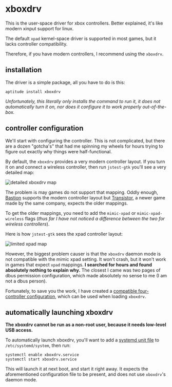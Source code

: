 
# xboxdrv

This is the user-space driver for xbox controllers.  Better explained, it's like modern xinput support for linux.

The default `xpad` kernel-space driver is supported in most games, but it lacks controller compatibility.

Therefore, if you have modern controllers, I recommend using the `xboxdrv`.


## installation

The driver is a simple package, all you have to do is this:

	aptitude install xboxdrv

_Unfortunately, this literally only installs the command to run it, it does not automatically turn it on, nor does it configure it to work properly out-of-the-box._


## controller configuration

We'll start with configuring the controller.  This is not complicated, but there are a dozen "gotcha's" that had me spinning my wheels for hours trying to figure out exactly why things were half-functional.

By default, the `xboxdrv` provides a very modern controller layout.  If you turn it on and connect a wireless controller, then run `jstest-gtk` you'll see a very detailed map:

![detailed xboxdrv map](#)

The problem is may games do not support that mapping.  Oddly enough, [Bastion](#) supports the modern controller layout but [Transistor](#), a newer game made by the same company, expects the older mappings.

To get the older mappings, you need to add the `mimic-xpad` or `mimic-xpad-wireless` flags (_thus far I have not noticed a difference between the two for wireless controllers_).

Here is how `jstest-gtk` sees the xpad controller layout:

![limited xpad map](#)

However, the biggest problem causer is that the `xboxdrv` daemon mode is not compatible with the mimic xpad setting.  It won't crash, but it won't work in games that expect `xpad` mappings.  **I searched for hours and found absolutely nothing to explain why.**  The closest I came was two pages of dbus permission configuration, which made absolutely no sense to me (I am not a dbus person).

Fortunately, to save you the work, I have created a [compatible four-controller configuration](../data/etc/default/xboxdrv), which can be used when loading `xboxdrv`.


## automatically launching xboxdrv

**The xboxdrv cannot be run as a non-root user, because it needs low-level USB access.**

To automatically launch xboxdrv, you'll want to add a [systemd unit file](../data/etc/systemd/system/xboxdrv.service) to `/etc/systemd/system`, then run:

	systemctl enable xboxdrv.service
	systemctl start xboxdrv.service

This will launch it at next boot, and start it right away.  It expects the aforementioned configuration file to be present, and does not use `xboxdrv`'s daemon mode.
